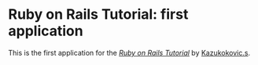 # Ruby on Rails Tutorial: first application

This is the first application for the
[*Ruby on Rails Tutorial*](http://railstutorial.org/)
by [Kazukokovic.s](http://163.44.148.101/).
